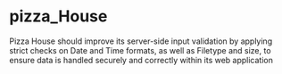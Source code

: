 # pizza_House
Pizza House should improve its server-side input validation by applying strict checks on Date and Time formats, as well as Filetype and size, to ensure data is handled securely and correctly within its web application

